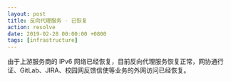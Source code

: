 ```yaml
---
layout: post
title: 反向代理服务 - 已恢复
action: resolve
date: 2019-02-28 00:00:00 +0800
tags: [infrastructure]
---
```


由于上游服务商的 IPv6 网络已经恢复，目前反向代理服务恢复正常，网协通行证、GitLab、JIRA、校园网反馈信使等业务的外网访问已经恢复。
